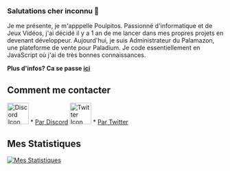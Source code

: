 ### Salutations cher inconnu 👋

Je me présente, je m'apppelle Poulpitos. Passionné d'informatique et de Jeux Vidéos, j'ai décidé il y a 1 an de me lancer dans mes propres projets en devenant développeur. Aujourd'hui, je suis Administrateur du Palamazon, une plateforme de vente pour Paladium. Je code essentiellement en JavaScript où j'ai de très bonnes connaissances. 

**Plus d'infos? Ca se passe [ici](https://github.com/OverSquid/OverSquid/issues)**

## Comment me contacter

<img src="https://i.ibb.co/rQyv9MQ/discord-new-logo.png" width="50px" alt="Discord Icon"> * [Par Discord](https://discord.bio/p/oversquid)
<img src="https://i.ibb.co/pQV3wJp/944px-Twitter-Bird-svg.png" width="50px" alt="Twitter Icon"> * [Par Twitter](https://twitter.com/Poulpitos_)

## Mes Statistiques

[![Mes Statistiques](https://github-readme-stats.vercel.app/api?username=OverSquid&count_private=true&theme=tokyonight&show_icons=true)](https://github.com/anuraghazra/github-readme-stats)

